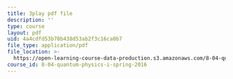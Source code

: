 ```yaml
---
title: 3play pdf file
description: ''
type: course
layout: pdf
uid: 4a4cdfd53b70b438d53ab2f3c16ca0b7
file_type: application/pdf
file_location: >-
  https://open-learning-course-data-production.s3.amazonaws.com/8-04-quantum-physics-i-spring-2016/4a4cdfd53b70b438d53ab2f3c16ca0b7_AnzhigYawy8.pdf
course_id: 8-04-quantum-physics-i-spring-2016
---
```


